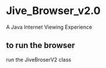 # Jive_Browser_v2.0
A Java Internet Viewing Experience
## to run the browser
run the JiveBroserV2 class 
